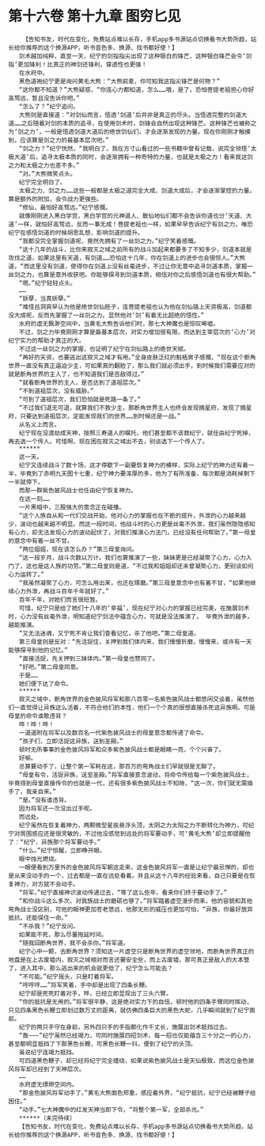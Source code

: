 # 第十六卷 第十九章 图穷匕见
        【告知书友，时代在变化，免费站点难以长存，手机app多书源站点切换看书大势所趋，站长给你推荐的这个换源APP，听书音色多、换源、找书都好使！】
       剑术越加纯粹，直至一天，纪宁的剑指指尖出现了这种银白的锋芒，这种银白锋芒会令‘剑指’更加锋利！比真正的神剑还锋利，穿透性也更强！
       在水府中。
       黑色道袍纪宁更是询问黄毛大熊：“大熊前辈，你可知我这指尖锋芒是何物？”
       “这你都不知道？”大熊疑惑，“你连心力都知道，怎么……哦，是了，恐怕菩提老祖担心你好高骛远，暂且没告诉你吧。”
       “怎么了？”纪宁追问。
       大熊则是直接道：“对剑仙而言，悟透‘剑道’后并非是真正的尽头。当悟透完整的剑道大道……之后随着对剑的本质的追寻，在使用剑术时，剑锋会自然出现这种锋芒。这种锋芒也被称之为‘剑之力’，一般是悟透剑道大道后的绝世剑仙们，才会逐渐发现的力量。现在你刚刚才触摸到，应该算是剑之力的最基本层次吧。”
       “剑之力？”纪宁恍然，“我明白了，我在方寸山看过的一些书籍中曾有记载，说完全领悟‘太极大道’后，追寻太极本质的同时，会逐渐拥有一种奇特的力量，也就是太极之力！看来我这剑之力和太极之力也差不多。”
       “对。”大熊微笑点头。
       纪宁完全明白了。
       太极之力、剑之力……这些一般都是太极之道完全大成、剑道大成后，才会逐渐掌控的力量。算是额外的附加，会令战力更强些。
       “修仙，最怕好高骛远。”纪宁感慨。
       就像刚刚进入黑白学宫，黑白学宫的元神道人、散仙地仙们都不会告诉你道也分‘天道、大道’一样，就怕好高骛远，反而一事无成！菩提老祖也一样，如果早早告诉纪宁有剑之力，唯恐纪宁在感悟剑道的时候胡思乱想，影响剑道的提升。
       “我都没完全掌握剑道呢，竟然先拥有了一丝剑之力。”纪宁笑着感慨。
       “这十几年的战斗，比你来寂灭之域之前所有的战斗加起来都要多了不知多少，剑道本就是攻伐之道，如果这里有天道，有剑道……恐怕这十几年，你在剑道上的进步也会很惊人。”大熊道，“而这里没有剑道，使得你在剑道上没有丝毫进步，不过让你无意中追寻剑道本质，掌握一丝剑之力，也算是意外收获吧。你能够探寻到剑道本质，相信对你之后感悟剑道也有很大帮助。”
       “嗯。”纪宁轻轻点头。
       ……
       “妖孽，当真妖孽。”
       “难怪吕洞宾早认为他是绝世剑仙胚子，连菩提老祖也认为他在剑仙路上天资极高，剑道都没大成呢，反而先掌握了一丝剑之力。显然他对‘剑’有着无比超绝的悟性。”
       水府的虚无飘渺空间中，当黄毛大熊告诉他们时，那七大神魔也是惊叹唏嘘。
       不过，剑之力毕竟刚刚才算是最基本层次，对实力增加很有限，而达到主宰层次的‘心力’对纪宁实力的帮助才真正的大。
       不过这一丝剑之力的掌握，也证明了纪宁在剑仙路上的绝世天赋。
       “再好的天资，也要逃出这寂灭之域才有用。”全身皮肤泛红的魁梧男子感慨，“现在这个断角世界一直没有真正逼迫少主，可如果真的翻脸了，那么我们就必须出手，到时候我们需要应对的就是断角世界的主人了，也不知道我们是否敌得过。”
       “就看断角世界的主人，是否达到了道祖层次。”
       “不到道祖层次，没有威胁。”
       “可到了道祖层次，我们恐怕就是死路一条了。”
       “不过我们退无可退，就算我们不救少主，那断角世界主人也终会发现摘星府，发现了摘星府，只要达到道祖层次，定能发现我们的世界……到时候还是一战。”
       从名义上而言。
       纪宁现在没渡劫成天神，按照三寿道人的嘱托，他们甚至都不该救纪宁，就任由纪宁死掉，再去选一个传人。可惜啊，现在困在寂灭之域出不去，别谈选下一个传人了。
       ******
       这一天。
       纪宁又连续战斗了数十场，这才停歇下一副要恢复神力的模样，实际上纪宁的神力还有着一半，毕竟到了赤明九天图十七重，纪宁神力要浑厚的多，他为了有所准备，每次都是消耗掉剩下一半就停下。
       而那一群紫色披风战士也任由纪宁恢复神力。
       在这一刻……
       一片黑暗中，三股强大的意念正在碰撞。
       “这个人族自从和一代们交战开始，他对心力的掌握也在不断的提升，外泄的心力越来越少，波动也越来越不明显。而这一段时间，他战斗时的心力更是丝毫不外泄，我们虽然隐隐感知有心力，却无法发现心力的波动起伏了，对我们推演心力法门，已经没有任何帮助了。”第一母皇的意念中有着一丝不甘。
       “两位姐姐，现在该怎么办？”第三母皇询问。
       “这一段岁月，战斗次数以万计。我们也算推演了一些，妹妹更是已经凝聚了心力，心力入门了，这也是这人族的功劳。”第二母皇则是道，“不过我和姐姐却还未曾凝聚心力，更别谈如何心力运转了。”
       “我虽然凝聚了心力，可怎么用出来，也还在琢磨。”第三母皇意念中也有着不甘，“如果他继续心力外泄，再战斗百年千年就好了。”
       百年千年，对她们而言很短暂。
       可惜，纪宁只是给了她们十八年的‘幸福’，现在纪宁对心力的掌握已经完美，在施展剑术时，心力没有丝毫外泄，明知道纪宁剑法中蕴含心力，可就是没法推演了。 毕竟外泄的越多，越能推演。
       “又无法迷魂，又宁死不肯让我们查看记忆，杀了他吧。”第二母皇道。
       第三母皇则是反对：“先活捉住，关押到我们体内来，我们慢慢折磨，慢慢来，或许有一天能够探寻到他的记忆。”
       “直接活捉，先关押到三妹体内。”第一母皇也赞同了。
       “好吧。”第二母皇同意。
       于是……
       她们便下达了命令。
       ******
       寂灭之域中，断角世界的金色披风将军和那八百零一名紫色披风战士都悠闲交谈着，虽然他们一直觉得让异族这么活着，不符合他们的本性，他们一个个真的很想直接杀死这异族啊。可是母皇的命令谁敢违背？
       哗！哗！哗！
       一道道附在将军以及数百名一代紫色披风战士的母皇意念都传递了命令。
       “孩子们，立即活捉这异族，送到圣殿。”
       顿时无所事事的金色披风将军和众多紫色披风战士都是眼睛一亮，个个兴奋了。
       好嘛。
       总算要动手了，让整个第一军耗在这，那百万的弯角战士们早就很是无聊了。
       “母皇有令，活捉异族，送至圣殿。”将军直接意念波动，将命令传给每一个紫色披风战士，毕竟得到母皇直接传令的也就是一代，还有很多紫色披风战士不知晓，“这一次，你们就无需插手了，我亲自来。”
       “是。”没有谁违背。
       因为将军还一次没出过手呢。
       而远处。
       纪宁虽然在恢复着神力，两颗微型星辰悬浮头顶，太阴之力太阳之力不断转化为神力，可纪宁对周围感应还是很灵敏的，不过他没感觉到远处的将军要动手，可‘黄毛大熊’却立即提醒他了：“纪宁，异族那个将军要动手。”
       “什么。”纪宁惊醒，立即睁开眼。
       眼中烛光燃烧。
       一眼便看到万里外的金色披风将军朝这走来，这金色披风将军一直是让纪宁最忌惮的，却也是从来没动手的一个，过去都是一直在远处看着。并且从这十八年的经验来看，自己只要是在恢复神力，对方就不会动手。
       “将军。”纪宁直接神识波动传递过去，“等了这么些年，看来你们终于要动手了。”
       “和你战斗这么多次，对我族战士的磨砺也够了。”将军踏着虚空漫步而来，他的容貌和其他弯角战士没区别，可他的眼神更加苍老悠远，他那无形的威压也更加可怕，“异族，你最好放弃抵抗，还能保住一命。”
       “不杀我？”纪宁反问。
       如果能不死，那么尽量拖延时间。
       “随我回断角世界，我不会杀你。”将军道。
       纪宁心中一颤，去断角世界？须知这一片虚空只是断角世界的虚空领地，而断角世界真正的地盘是在上古废墟内，寂灭之域相对而言还要安全些，而上古废墟，那可真正是敌人的大本营了，进入其中，那么逃出来的机会就更低了，纪宁怎么可能去？
       “不可能。”纪宁摇头，只是盯着将军。
       “哼哼哼……”将军笑着，手中却是出现了四条长鞭。
       纪宁却是死死盯着对手，哗，已经立即显现出了三头六臂。
       “你的抵抗是无用的。”将军很平静，这是绝对实力下的自信，顿时他的四条手臂同时挥动，只见四条黑色长鞭立即划过数万丈的距离，就仿佛四条巨大的黑色大蛇，几乎瞬间就到了纪宁面前。
       纪宁的两只手守在身前，另外四只手的手指都化作千丈长，施展出剑术抵挡过去。
       “轰~~~”纪宁虽然已经竭力，可同时施展四招剑术，每一招也仅能蕴含三十分之一的心力，甚至都明显抵挡了下那黑色长鞭，可黑色长鞭一抖，便到了纪宁的头顶。
       虽说纪宁连竭力抵挡。
       可四道黑色鞭子，却已经将纪宁完全缠绕，如果说紫色披风战士是天仙极致，而这位金色披风将军却已经到了天神层次。
       ……
       水府虚无缥缈空间内。
       “那金色披风将军动手了。”黄毛大熊面色郑重，感应着外界，“纪宁抵抗，纪宁已经被鞭子给困住。”
       “动手。”七大神魔中的红发天神当即下令，“将整个第一军，全部杀光。”
       ******（未完待续）
       【告知书友，时代在变化，免费站点难以长存，手机app多书源站点切换看书大势所趋，站长给你推荐的这个换源APP，听书音色多、换源、找书都好使！】
